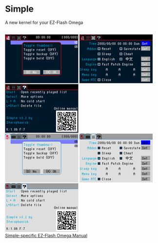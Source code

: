 <html>
<body>
<h1>Simple</h1>
<p>A new kernel for your EZ-Flash Omega</p><br />
<img src="images/simplelight/simplelight-0.png">
<img src="images/simplelight/simplelight-1.png">
<img src="images/simplelight/simplelight-2.png"><br />
<img src="images/simplelight/simplelight-0l.png">
<img src="images/simplelight/simplelight-1l.png">
<img src="images/simplelight/simplelight-2l.png"><br />
<a href="omegamanual.html">Simple-specific EZ-Flash Omega Manual</a><br />
</body>
</html>